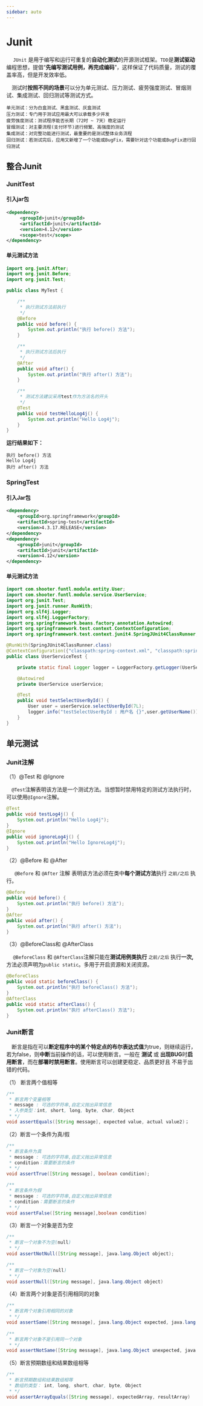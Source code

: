 ```yaml
---
sidebar: auto
---
```


# Junit

​	　`JUnit` 是用于编写和运行可重复的**自动化测试**的开源测试框架。`TDD`是**测试驱动**编程思想，提倡“**先编写测试用例，再完成编码**”，这样保证了代码质量，测试的覆盖率高，但是开发效率低。

​	　测试时**按照不同的场景**可以分为单元测试、压力测试、疲劳强度测试、冒烟测试、集成测试、回归测试等测试方式。

```
单元测试：分为白盒测试、黑盒测试、灰盒测试
压力测试：专门用于测试应用最大可以承载多少并发
疲劳强度测试：测试程序能否长期（72时 ~ 7天）稳定运行
冒烟测试：对主要流程(支付环节)进行频繁、高强度的测试
集成测试：对完整功能进行测试，最重要的是测试整体业务流程
回归测试：若测试完后，应用又新增了一个功能或BugFix，需要针对这个功能或BugFix进行回归测试
```



## 整合Junit

### JunitTest

#### 引入jar包

```xml
<dependency>
     <groupId>junit</groupId>
     <artifactId>junit</artifactId>
     <version>4.12</version>
     <scope>test</scope>
</dependency>
```

#### 单元测试方法

```java
import org.junit.After;
import org.junit.Before;
import org.junit.Test;

public class MyTest {

    /**
     * 执行测试方法前执行
     */
    @Before
    public void before() {
        System.out.println("执行 before() 方法");
    }

    /**
     * 执行测试方法后执行
     */
    @After
    public void after() {
        System.out.println("执行 after() 方法");
    }

    /**
     * 测试方法建议采用test作为方法名的开头
     */
    @Test
    public void testHelloLog4j() {
        System.out.println("Hello Log4j");
    }
}
```

**运行结果如下：**

```
执行 before() 方法
Hello Log4j
执行 after() 方法
```



### SpringTest

#### 引入Jar包

```xml
<dependency>
    <groupId>org.springframework</groupId>
    <artifactId>spring-test</artifactId>
    <version>4.3.17.RELEASE</version>
</dependency>
<dependency>
    <groupId>junit</groupId>
    <artifactId>junit</artifactId>
    <version>4.12</version>
</dependency>
```



#### 单元测试方法

```java
import com.shooter.funtl.module.entity.User;
import com.shooter.funtl.module.service.UserService;
import org.junit.Test;
import org.junit.runner.RunWith;
import org.slf4j.Logger;
import org.slf4j.LoggerFactory;
import org.springframework.beans.factory.annotation.Autowired;
import org.springframework.test.context.ContextConfiguration;
import org.springframework.test.context.junit4.SpringJUnit4ClassRunner;

@RunWith(SpringJUnit4ClassRunner.class)
@ContextConfiguration({"classpath:spring-context.xml", "classpath:spring-context-druid.xml", "classpath:spring-context-mybatis.xml"})
public class UserServiceTest {

    private static final Logger logger = LoggerFactory.getLogger(UserServiceTest.class);

    @Autowired
    private UserService userService;

    @Test
    public void testSelectUserById() {
        User user = userService.selectUserById(7L);
        logger.info("testSelectUserById : 用户名 {}",user.getUserName());
    }
}
```



## 单元测试

### Junit注解

（1）@Test 和 @Ignore

​	　`@Test`注解表明该方法是一个测试方法。当想暂时禁用特定的测试方法执行时，可以使用`@Ignore`注解。

```java
@Test
public void testLog4j() {
    System.out.println("Hello Log4j");
}
@Ignore
public void ignoreLog4j() {
    System.out.println("Hello IgnoreLog4j");
}
```

（2）@Before 和 @After

​	　	`@Before` 和 `@After` 注解 表明该方法必须在类中**每个测试方法**执行 `之前/之后` 执行。

```java
@Before
public void before() {
    System.out.println("执行 before() 方法");
}
@After
public void after() {
    System.out.println("执行 after() 方法");
}
```



（3）@BeforeClass和 @AfterClass

​	　`@BeforeClass` 和 `@AfterClass`注解只能在**测试用例类执行** `之前/之后` 执行**一次,** 方法必须声明为`public static`。多用于开启资源和关闭资源。

```java
@BeforeClass
public void static beforeClass() {
    System.out.println("执行 beforeClass() 方法");
}
@AfterClass
public void static afterClass() {
    System.out.println("执行 afterClass() 方法");
}
```



### Junit断言

​	　断言是指在可以**断定程序中的某个特定点的布尔表达式值**为true，则继续运行，若为false，则**中断**当前操作的话，可以使用断言。一般在 **测试** 或 **出现BUG**时**启用断言**，而在**部署时禁用断言**。使用断言可以创建更稳定、品质更好且 不易于出错的代码。

（1） 断言两个值相等

```java
/**
 * 断言两个变量相等
 * message : 可选的字符串,自定义抛出异常信息
 * 入参类型：int, short, long, byte, char, Object
 * */
void assertEquals([String message], expected value, actual value2)；
```



（2）断言一个条件为真/假

```java
/**
 * 断言条件为真
 * message : 可选的字符串,自定义抛出异常信息
 * condition：需要断言的条件
 * */
void assertTrue([String message], boolean condition);

/**
 * 断言条件为假
 * message : 可选的字符串,自定义抛出异常信息
 * condition：需要断言的条件
 * */
void assertFalse([String message],boolean condition)
```



（3）断言一个对象是否为空

```java
/**
 * 断言一个对象不为空(null)
 * */
void assertNotNull([String message], java.lang.Object object);

/**
 * 断言一个对象为空(null)
 * */
void assertNull([String message], java.lang.Object object)
```



（4）断言两个对象是否引用相同的对象

```java
/**
 * 断言两个对象引用相同的对象
 * */
void assertSame([String message], java.lang.Object expected, java.lang.Object actual)
    
/**
 * 断言两个对象不是引用同一个对象
 * */
void assertNotSame([String message], java.lang.Object unexpected, java.lang.Object actual)
```



（5）断言预期数组和结果数组相等

```java
/**
 * 断言预期数组和结果数组相等
 * 数组的类型： int, long, short, char, byte, Object
 * */
void assertArrayEquals([String message], expectedArray, resultArray)
```


